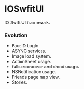# IOSwfitUI

IO Swift UI framework.

### Evolution
- FaceID Login
- ASYNC services.
- Image load system.
- ActionSheet usage.
- fullscreencover and sheet usage.
- NSNotification usage.
- Friends page map view.
- Stories.
